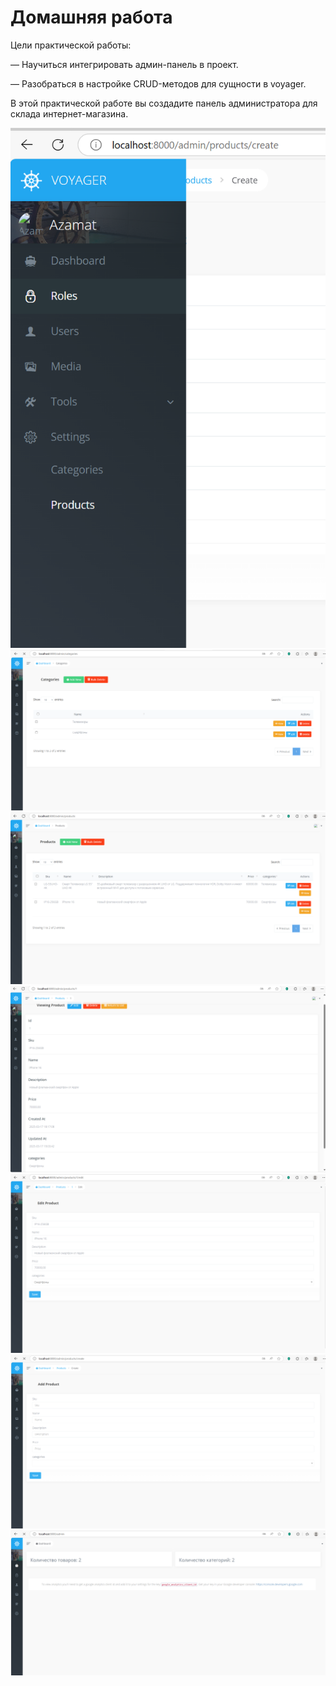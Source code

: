 # Домашняя работа
Цели практической работы:

— Научиться интегрировать админ-панель в проект.

— Разобраться в настройке CRUD-методов для сущности в voyager.

В этой практической работе вы создадите панель администратора для склада интернет-магазина.

![screen1](./screenshots/screen1.png)
![screen2](./screenshots/screen2.png)
![screen3](./screenshots/screen3.png)
![screen4](./screenshots/screen4.png)
![screen5](./screenshots/screen5.png)
![screen6](./screenshots/screen6.png)
![screen7](./screenshots/screen7.png)